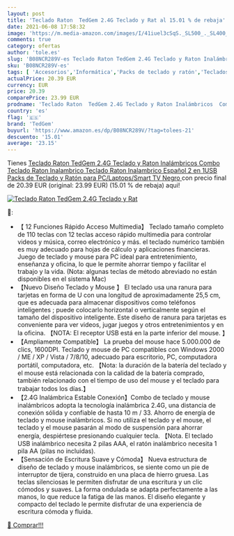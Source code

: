 ```yaml
---
layout: post
title: 'Teclado Raton  TedGem 2.4G Teclado y Rat al 15.01 % de rebaja'
date: 2021-06-08 17:58:32
image: 'https://m.media-amazon.com/images/I/41iuel3cSqS._SL500_._SL400_.jpg'
comments: true
category: ofertas
author: 'tole.es'
slug: 'B08NCR289V-es Teclado Raton TedGem 2.4G Teclado y Raton Inalámbricos...'
sku: 'B08NCR289V-es'
tags: [ 'Accesorios','Informática','Packs de teclado y ratón','Teclados, ratones y periféricos de entrada','smart','tedgem','tv', ]
actualPrice: 20.39 EUR
currency: EUR
price: 20.39
comparePrice: 23.99 EUR
prodname: 'Teclado Raton  TedGem 2.4G Teclado y Raton Inalámbricos  Combo Teclado Raton Inalambrico  Teclado Raton Inalambrico Español  2 en 1USB Packs de Teclado y Ratón para PC/Laptops/Smart TV  Negro '
country: 'es'
flag: '🇪🇸'
brand: 'TedGem'
buyurl: 'https://www.amazon.es/dp/B08NCR289V/?tag=tolees-21'
descuento: '15.01'
average: '23.15'
---
```


Tienes [Teclado Raton  TedGem 2.4G Teclado y Raton Inalámbricos  Combo Teclado Raton Inalambrico  Teclado Raton Inalambrico Español  2 en 1USB Packs de Teclado y Ratón para PC/Laptops/Smart TV  Negro ](https://www.amazon.es/dp/B08NCR289V/?tag=tolees-21) con precio final de  20.39 EUR (original: 23.99 EUR) (15.01 %  de rebaja) aqui!

[![Teclado Raton  TedGem 2.4G Teclado y Rat](https://m.media-amazon.com/images/I/41iuel3cSqS._SL500_._SL400_.jpg)](https://www.amazon.es/dp/B08NCR289V/?tag=tolees-21)

🔎:

- 【 12 Funciones Rápido Acceso Multimedia】 Teclado tamaño completo de 110 teclas con 12 teclas acceso rápido multimedia para controlar videos y música, correo electrónico y más. el teclado numérico también es muy adecuado para hojas de cálculo y aplicaciones financieras. Juego de teclado y mouse para PC ideal para entretenimiento, enseñanza y oficina, lo que le permite ahorrar tiempo y facilitar el trabajo y la vida. (Nota: algunas teclas de método abreviado no están disponibles en el sistema Mac)
- 【Nuevo Diseño Teclado y Mouse 】 El teclado usa una ranura para tarjetas en forma de U con una longitud de aproximadamente 25,5 cm, que es adecuada para almacenar dispositivos como teléfonos inteligentes ; puede colocarlo horizontal o verticalmente según el tamaño del dispositivo inteligente. Este diseño de ranura para tarjetas es conveniente para ver videos, jugar juegos y otros entretenimientos y en la oficina. 【NOTA: El receptor USB está en la parte inferior del mouse. 】
- 【Ampliamente Compatible】 La prueba del mouse hace 5.000.000 de clics, 1600DPI. Teclado y mouse de PC compatibles con Windows 2000 / ME / XP / Vista / 7/8/10, adecuado para escritorio, PC, computadora portátil, computadora, etc. 【Nota: la duración de la batería del teclado y el mouse está relacionada con la calidad de la batería comprado, también relacionado con el tiempo de uso del mouse y el teclado para trabajar todos los días.】
- 【2.4G Inalámbrica Estable Conexión】Combo de teclado y mouse inalámbricos adopta la tecnología inalámbrica 2.4G, una distancia de conexión sólida y confiable de hasta 10 m / 33. Ahorro de energía de teclado y mouse inalámbricos. Si no utiliza el teclado y el mouse, el teclado y el mouse pasarán al modo de suspensión para ahorrar energía, despiértese presionando cualquier tecla. 【Nota. El teclado USB inalámbrico necesita 2 pilas AAA, el ratón inalámbrico necesita 1 pila AA (pilas no incluidas).
- 【Sensación de Escritura Suave y Cómoda】 Nueva estructura de diseño de teclado y mouse inalámbricos, se siente como un pie de interruptor de tijera, construido en una placa de hierro gruesa. Las teclas silenciosas le permiten disfrutar de una escritura y un clic cómodos y suaves. La forma ondulada se adapta perfectamente a las manos, lo que reduce la fatiga de las manos. El diseño elegante y compacto del teclado le permite disfrutar de una experiencia de escritura cómoda y fluida.

[🛒 Comprar!!!](https://www.amazon.es/dp/B08NCR289V/?tag=tolees-21)
